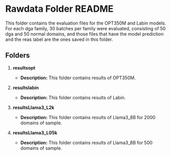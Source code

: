 # Rawdata Folder README

This folder contains the evaluation files for the OPT350M and Labin models. For each dga family, 30 batches per family were evaluated, consisting of 50 dga and 50 normal domains, and those files that have the model prediction and the reas label are the ones saved in this folder.

## Folders

1. **resultsopt**
   - **Description:** This folder contains results of OPT350M.
  

2. **resultslabin**
   - **Description:** This folder contains results of Labin.


3. **resultsLlama3_L2k**
   - **Description:** This folder contains results of Llama3_8B for 2000 domains of sample.

3. **resultsLlama3_L05k**
   - **Description:** This folder contains results of Llama3_8B for 500 domains of sample.
